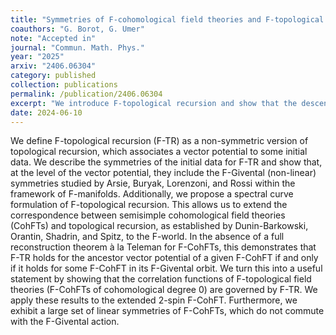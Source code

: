 ```yaml
---
title: "Symmetries of F-cohomological field theories and F-topological recursion"
coauthors: "G. Borot, G. Umer"
note: "Accepted in"
journal: "Commun. Math. Phys."
year: "2025"
arxiv: "2406.06304"
category: published
collection: publications
permalink: /publication/2406.06304
excerpt: "We introduce F-topological recursion and show that the descendant theory of F-CohFTs in the Givental orbit are compute by F-topological recursion."
date: 2024-06-10
---
```


We define F-topological recursion (F-TR) as a non-symmetric version of topological recursion, which associates a vector potential to some initial data. We describe the symmetries of the initial data for F-TR and show that, at the level of the vector potential, they include the F-Givental (non-linear) symmetries studied by Arsie, Buryak, Lorenzoni, and Rossi within the framework of F-manifolds. Additionally, we propose a spectral curve formulation of F-topological recursion. This allows us to extend the correspondence between semisimple cohomological field theories (CohFTs) and topological recursion, as established by Dunin-Barkowski, Orantin, Shadrin, and Spitz, to the F-world. In the absence of a full reconstruction theorem à la Teleman for F-CohFTs, this demonstrates that F-TR holds for the ancestor vector potential of a given F-CohFT if and only if it holds for some F-CohFT in its F-Givental orbit. We turn this into a useful statement by showing that the correlation functions of F-topological field theories (F-CohFTs of cohomological degree 0) are governed by F-TR. We apply these results to the extended 2-spin F-CohFT. Furthermore, we exhibit a large set of linear symmetries of F-CohFTs, which do not commute with the F-Givental action. 